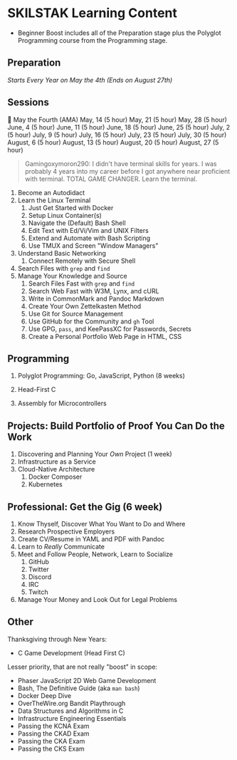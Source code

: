 # SKILSTAK Learning Content

* Beginner Boost includes all of the Preparation stage plus the Polyglot
  Programming course from the Programming stage.


## Preparation

*Starts Every Year on May the 4th (Ends on August 27th)*

## Sessions

🎉 May the Fourth (AMA)
May, 14 (5 hour)
May, 21 (5 hour)
May, 28 (5 hour)
June, 4 (5 hour)
June, 11 (5 hour)
June, 18 (5 hour)
June, 25 (5 hour)
July,  2 (5 hour)
July,  9 (5 hour)
July, 16 (5 hour)
July, 23 (5 hour)
July, 30 (5 hour)
August, 6 (5 hour)
August, 13 (5 hour)
August, 20 (5 hour)
August, 27 (5 hour)

> Gamingoxymoron290: I didn't have terminal skills for years. I was
> probably 4 years into my career before I got anywhere near proficient
> with terminal. TOTAL GAME CHANGER. Learn the terminal.

1. Become an Autodidact
1. Learn the Linux Terminal
   1. Just Get Started with Docker
   1. Setup Linux Container(s)
   1. Navigate the (Default) Bash Shell
   1. Edit Text with Ed/Vi/Vim and UNIX Filters
   1. Extend and Automate with Bash Scripting
   1. Use TMUX and Screen "Window Managers"
1. Understand Basic Networking
   1. Connect Remotely with Secure Shell
1. Search Files with `grep` and `find`
1. Manage Your Knowledge and Source
   1. Search Files Fast with `grep` and `find`
   1. Search Web Fast with W3M, Lynx, and cURL
   1. Write in CommonMark and Pandoc Markdown
   1. Create Your Own Zettelkasten Method
   1. Use Git for Source Management
   1. Use GitHub for the Community and `gh` Tool
   1. Use GPG, `pass`, and KeePassXC for Passwords, Secrets
   1. Create a Personal Portfolio Web Page in HTML, CSS

## Programming

1. Polyglot Programming: Go, JavaScript, Python (8 weeks)

1. Head-First C
1. Assembly for Microcontrollers

## Projects: Build Portfolio of Proof You Can Do the Work

1. Discovering and Planning Your *Own* Project (1 week)
1. Infrastructure as a Service
1. Cloud-Native Architecture
   1. Docker Composer 
   1. Kubernetes

## Professional: Get the Gig (6 week)

1. Know Thyself, Discover What You Want to Do and Where
1. Research Prospective Employers
1. Create CV/Resume in YAML and PDF with Pandoc
1. Learn to *Really* Communicate
1. Meet and Follow People, Network, Learn to Socialize
   1. GitHub
   1. Twitter
   1. Discord
   1. IRC
   1. Twitch
1. Manage Your Money and Look Out for Legal Problems

## Other

Thanksgiving through New Years:

* C Game Development (Head First C)

Lesser priority, that are not really "boost" in scope:

* Phaser JavaScript 2D Web Game Development
* Bash, The Definitive Guide (aka `man bash`)
* Docker Deep Dive
* OverTheWire.org Bandit Playthrough
* Data Structures and Algorithms in C
* Infrastructure Engineering Essentials
* Passing the KCNA Exam
* Passing the CKAD Exam
* Passing the CKA Exam
* Passing the CKS Exam
